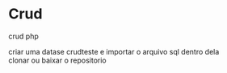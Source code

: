 # Crud
 crud  php
 
criar uma datase crudteste e importar o arquivo sql dentro dela <br>
clonar ou baixar o repositorio
